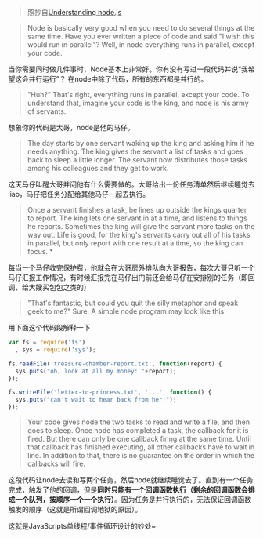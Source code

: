 > 照抄自[Understanding node.js](http://debuggable.com/posts/understanding-node-js:4bd98440-45e4-4a9a-8ef7-0f7ecbdd56cb)

> Node is basically very good when you need to do several things at the same time. Have you ever written a piece of code and said "I wish this would run in parallel"? Well, in node everything runs in parallel, except your code.

当你需要同时做几件事时，Node基本上非常好。你有没有写过一段代码并说“我希望这会并行运行”？ 在node中除了代码，所有的东西都是并行的。

>"Huh?"
That's right, everything runs in parallel, except your code. To understand that, imagine your code is the king, and node is his army of servants.

想象你的代码是大哥，node是他的马仔。

>The day starts by one servant waking up the king and asking him if he needs anything. The king gives the servant a list of tasks and goes back to sleep a little longer. The servant now distributes those tasks among his colleagues and they get to work.

这天马仔叫醒大哥并问他有什么需要做的。大哥给出一份任务清单然后继续睡觉去liao，马仔把任务分配给其他马仔一起去执行。

>Once a servant finishes a task, he lines up outside the kings quarter to report. The king lets one servant in at a time, and listens to things he reports. Sometimes the king will give the servant more tasks on the way out.
Life is good, for the king's servants carry out all of his tasks in parallel, but only report with one result at a time, so the king can focus. *

每当一个马仔收完保护费，他就会在大哥房外排队向大哥报告，每次大哥只听一个马仔汇报工作情况，有时候汇报完在马仔出门前还会给马仔在安排别的任务（即回调，给大嫂买包包之类的）


>"That's fantastic, but could you quit the silly metaphor and speak geek to me?"
Sure. A simple node program may look like this:

用下面这个代码段解释一下

```js
var fs = require('fs')
  , sys = require('sys');

fs.readFile('treasure-chamber-report.txt', function(report) {
  sys.puts("oh, look at all my money: "+report);
});

fs.writeFile('letter-to-princess.txt', '...', function() {
  sys.puts("can't wait to hear back from her!");
});

```

>Your code gives node the two tasks to read and write a file, and then goes to sleep. Once node has completed a task, the callback for it is fired. But there can only be one callback firing at the same time. Until that callback has finished executing, all other callbacks have to wait in line. In addition to that, there is no guarantee on the order in which the callbacks will fire.

这段代码让node去读和写两个任务，然后node就继续睡觉去了。直到有一个任务完成，触发了他的回调，但是**同时只能有一个回调函数执行（剩余的回调函数会排成一个队列，按顺序一个一个执行）**。因为任务是并行执行的，无法保证回调函数触发的顺序（这就是所谓回调地狱的原因）。

这就是JavaScripts单线程/事件循环设计的妙处~
